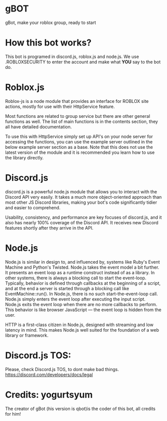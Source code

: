 # gBOT
gBot, make your roblox group, ready to start

# How this bot works?
This bot is programed in discord.js, roblox.js and node.js. We use .ROBLOXSECURITY to enter the account and make what **YOU** say to the bot do.

# Roblox.js
Roblox-js is a node module that provides an interface for ROBLOX site actions, mostly for use with their HttpService feature.

Most functions are related to group service but there are other general functions as well. The list of main functions is in the contents section, they all have detailed documentation.

To use this with HttpService simply set up API's on your node server for accessing the functions, you can use the example server outlined in the below example server section as a base. Note that this does not use the latest version of the module and it is recommended you learn how to use the library directly.

# Discord.js
discord.js is a powerful node.js module that allows you to interact with the Discord API very easily. It takes a much more object-oriented approach than most other JS Discord libraries, making your bot's code significantly tidier and easier to comprehend.

Usability, consistency, and performance are key focuses of discord.js, and it also has nearly 100% coverage of the Discord API. It receives new Discord features shortly after they arrive in the API.

# Node.js
Node.js is similar in design to, and influenced by, systems like Ruby's Event Machine and Python's Twisted. Node.js takes the event model a bit further. It presents an event loop as a runtime construct instead of as a library. In other systems, there is always a blocking call to start the event-loop. Typically, behavior is defined through callbacks at the beginning of a script, and at the end a server is started through a blocking call like EventMachine::run(). In Node.js, there is no such start-the-event-loop call. Node.js simply enters the event loop after executing the input script. Node.js exits the event loop when there are no more callbacks to perform. This behavior is like browser JavaScript — the event loop is hidden from the user.

HTTP is a first-class citizen in Node.js, designed with streaming and low latency in mind. This makes Node.js well suited for the foundation of a web library or framework.

# Discord.js TOS:
Please, check Discord.js TOS, to dont make bad things. https://discord.com/developers/docs/legal


# Credits: yogurtsyum
The creator of gBot (his version is qbot)is the coder of this bot, all credits for him!
